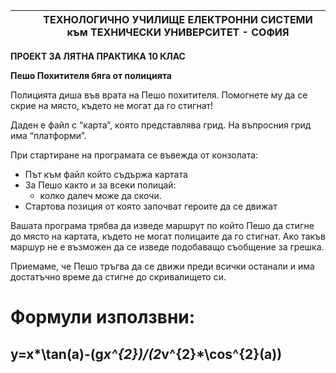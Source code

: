 |||**ТЕХНОЛОГИЧНО УЧИЛИЩЕ ЕЛЕКТРОННИ СИСТЕМИ към ТЕХНИЧЕСКИ УНИВЕРСИТЕТ - СОФИЯ**|
| :-: | :- | :-: |

**ПРОЕКТ ЗА ЛЯТНА ПРАКТИКА 10 КЛАС**

**Пешо Похитителя бяга от полицията**

Полицията диша във врата на Пешо похитителя. Помогнете му да се скрие на място, където не могат да го стигнат!

Даден е файл с “карта”, която представлява грид. На въпросния грид има “платформи”.


При стартиране на програмата се въвежда от конзолата: 

- Път към файл който съдържа картата
- За Пешо както и за всеки полицай:
  - колко далеч може да скочи.
- Стартова позиция от която започват героите да се движат


Вашата програма трябва да изведе маршрут по който Пешо да стигне до място на картата, където не могат полицаите да го стигнат. Ако такъв маршур не е възможен да се изведе подобаващо съобщение за грешка.

Приемаме, че Пешо тръгва да се движи преди всички останали и има достатъчно време да стигне до скривалището си.

# Формули използвни:

## y=x*\tan(a)-(g*x^{2})/(2*v^{2}*\cos^{2}(a))